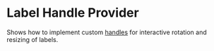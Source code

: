 # Label Handle Provider
 Shows how to implement custom [handles](https://docs.yworks.com/yfilesjava/doc/api/#/api/com.yworks.yfiles.view.input.IHandle) for interactive rotation and resizing of labels. 